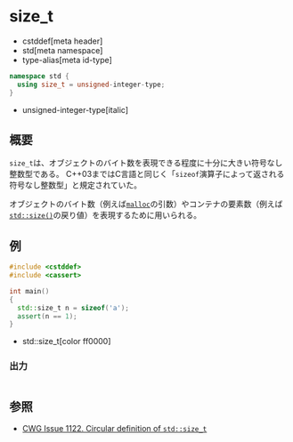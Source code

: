 # size_t
* cstddef[meta header]
* std[meta namespace]
* type-alias[meta id-type]

```cpp
namespace std {
  using size_t = unsigned-integer-type;
}
```
* unsigned-integer-type[italic]

## 概要
`size_t`は、オブジェクトのバイト数を表現できる程度に十分に大きい符号なし整数型である。
C++03まではC言語と同じく「`sizeof`演算子によって返される符号なし整数型」と規定されていた。

オブジェクトのバイト数（例えば[`malloc`](/reference/cstdlib.md)の引数）やコンテナの要素数（例えば[`std::size()`](/reference/iterator/size.md)の戻り値）を表現するために用いられる。

## 例
```cpp example
#include <cstddef>
#include <cassert>

int main()
{
  std::size_t n = sizeof('a');
  assert(n == 1);
}
```
* std::size_t[color ff0000]


### 出力
```
```


## 参照
- [CWG Issue 1122. Circular definition of `std::size_t`](https://wg21.cmeerw.net/cwg/issue1122)
